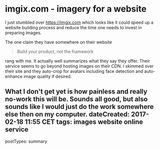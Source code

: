 # imgix.com - imagery for a website

I just stumbled over https://imgix.com  which looks like it could speed up a website building process and reduce the time one needs to invest in preparing images.

The one claim they have somewhere on their website

> Build your product, not the framework

rang with me. It actually well summarizes what they say they offer.
Their service seems to go beyond hosting images on their CDN.
I skimmed over their site and they auto-crop for avatars including face
detection and auto-enhance image quality if desired.

What I don't get yet is how painless and really no-work this will be.
Sounds all good, but also sounds like I would just do the work somewhere else then on my computer.
dateCreated: 2017-02-18 11:55 CET
tags: images
website
online service
---
postTypes: summary
